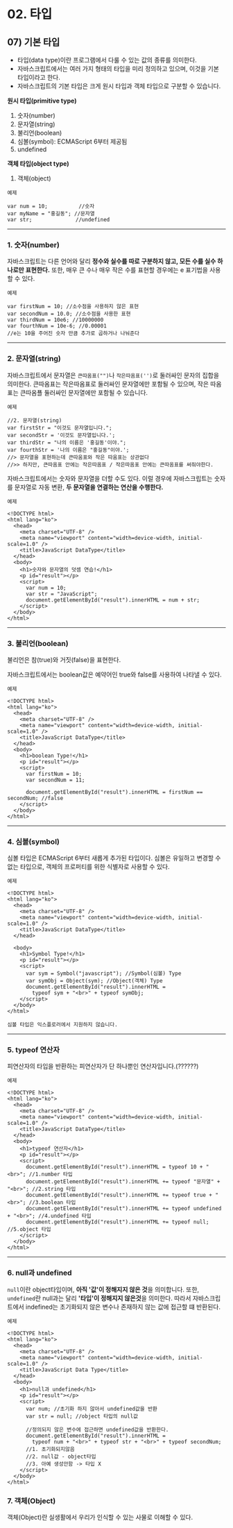 # 02. 타입

## 07) 기본 타입

- 타입(data type)이란 프로그램에서 다룰 수 있는 값의 종류를 의미한다.
- 자바스크립트에서는 여러 가지 형태의 타입을 미리 정의하고 있으며, 이것을 기본 타입이라고 한다.
- 자바스크립트의 기본 타입은 크게 원시 타입과 객체 타입으로 구분할 수 있습니다.

**원시 타입(primitive type)**

1. 숫자(number)
2. 문자열(string)
3. 불리언(boolean)
4. 심볼(symbol): ECMAScript 6부터 제공됨
5. undefined

**객체 타입(object type)**

1. 객체(object)

```
예제

var num = 10;          //숫자
var myName = "홍길동"; //문자열
var str;              //undefined
```

---

### 1. 숫자(number)

자바스크립트는 다른 언어와 달리 **정수와 실수를 따로 구분하지 않고, 모든 수를 실수 하나로만 표현한다.**
또한, 매우 큰 수나 매우 작은 수를 표현할 경우에는 e 표기법을 사용할 수 있다.

```
예제

var firstNum = 10; //소수점을 사용하지 않은 표현
var secondNum = 10.0; //소수점을 사용한 표현
var thirdNum = 10e6; //10000000
var fourthNum = 10e-6; //0.00001
//e는 10을 주어진 숫자 만큼 추가로 곱하거나 나눠준다
```

---

### 2. 문자열(string)

자바스크립트에서 문자열은 `큰따옴표("")`나 `작은따옴표('')`로 둘러싸인 문자의 집합을 의미한다.
큰따옴표는 작은따옴표로 둘러싸인 문자열에만 포함될 수 있으며, 작은 따옴표는 큰따옴푤 둘러싸인 문자열에만 포함될 수 있습니다.

```
예제

//2. 문자열(string)
var firstStr = "이것도 문자열입니다.";
var secondStr = '이것도 문자열입니다.';
var thirdStr = "나의 이름은 '홍길동'이야.";
var fourthStr = '나의 이름은 "홍길동"이야.';
//> 문자열을 표현하는데 큰따움표와 작은 따움표는 상관없다
//>> 하지만, 큰따옴표 안에는 작은따옴표 / 작은따옴표 안에는 큰따옴표를 써줘야한다.
```

자바스크립트에서는 숫자와 문자열을 더할 수도 있다.
이럴 경우에 자바스크립트는 숫자를 문자열로 자동 변환, **두 문자열을 연결하는 연산을 수행한다.**

```
예제

<!DOCTYPE html>
<html lang="ko">
  <head>
    <meta charset="UTF-8" />
    <meta name="viewport" content="width=device-width, initial-scale=1.0" />
    <title>JavaScript DataType</title>
  </head>
  <body>
    <h1>숫자와 문자열의 덧셈 연습!</h1>
    <p id="result"></p>
    <script>
      var num = 10;
      var str = "JavaScript";
      document.getElementById("result").innerHTML = num + str;
    </script>
  </body>
</html>
```

---

### 3. 불리언(boolean)

불리언은 참(true)와 거짓(false)을 표현한다.

자바스크립트에서는 boolean값은 예약어인 true와 false를 사용하여 나타낼 수 있다.

```
예제

<!DOCTYPE html>
<html lang="ko">
  <head>
    <meta charset="UTF-8" />
    <meta name="viewport" content="width=device-width, initial-scale=1.0" />
    <title>JavaScript DataType</title>
  </head>
  <body>
    <h1>boolean Type!</h1>
    <p id="result"></p>
    <script>
      var firstNum = 10;
      var secondNum = 11;

      document.getElementById("result").innerHTML = firstNum == secondNum; //false
    </script>
  </body>
</html>
```

---

### 4. 심볼(symbol)

심볼 타입은 ECMAScript 6부터 새롭게 추가된 타입이다.
심볼은 유일하고 변경할 수 없는 타입으로, 객체의 프로퍼티를 위한 식별자로 사용할 수 있다.

```
예제

<!DOCTYPE html>
<html lang="ko">
  <head>
    <meta charset="UTF-8" />
    <meta name="viewport" content="width=device-width, initial-scale=1.0" />
    <title>JavaScript DataType</title>
  </head>

  <body>
    <h1>Symbol Type!</h1>
    <p id="result"></p>
    <script>
      var sym = Symbol("javascript"); //Symbol(심볼) Type
      var symObj = Object(sym); //Object(객체) Type
      document.getElementById("result").innerHTML =
        typeof sym + "<br>" + typeof symObj;
    </script>
  </body>
</html>
```

`심볼 타입은 익스플로러에서 지원하지 않습니다.`

---

### 5. typeof 연산자

피연산자의 타입을 반환하는 피연산자가 단 하나뿐인 연산자입니다.(??????)

```
예제

<!DOCTYPE html>
<html lang="ko">
  <head>
    <meta charset="UTF-8" />
    <meta name="viewport" content="width=device-width, initial-scale=1.0" />
    <title>JavaScript DataType</title>
  </head>
  <body>
    <h1>typeof 연산자</h1>
    <p id="result"></p>
    <script>
      document.getElementById("result").innerHTML = typeof 10 + "<br>"; //1.number 타입
      document.getElementById("result").innerHTML += typeof "문자열" + "<br>"; //2.string 타입
      document.getElementById("result").innerHTML += typeof true + "<br>"; //3.boolean 타입
      document.getElementById("result").innerHTML += typeof undefined + "<br>"; //4.undefined 타입
      document.getElementById("result").innerHTML += typeof null; //5.object 타입
    </script>
  </body>
</html>
```

---

### 6. null과 undefined

`null`이란 object타입이며, **아직 '값'이 정해지지 않은 것**을 의미합니다.
또한, `undefined`란 null과는 달리 **'타입'이 정해지지 않은것**을 의미한다.
따라서 자바스크립트에서 indefined는 초기화되지 않은 변수나 존재하지 않는 값에 접근할 떄 반환된다.

```
예제

<!DOCTYPE html>
<html lang="ko">
  <head>
    <meta charset="UTF-8" />
    <meta name="viewport" content="width=device-width, initial-scale=1.0" />
    <title>JavaScript Data Type</title>
  </head>
  <body>
    <h1>null과 undefined</h1>
    <p id="result"></p>
    <script>
      var num; //초기화 하지 않아서 undefined값을 반환
      var str = null; //object 타입의 null값

      //정의되지 않은 변수에 접근하면 undefined값을 반환한다.
      document.getElementById("result").innerHTML =
        typeof num + "<br>" + typeof str + "<br>" + typeof secondNum;
      //1. 초기화되지않음
      //2. null값 - object타입
      //3. 아예 생성안함 -> 타입 X
    </script>
  </body>
</html>
```

### 7. 객체(Object)

객체(Object)란 실생활에서 우리가 인식할 수 있는 사물로 이해할 수 있다.
